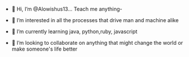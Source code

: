 - 👋 Hi, I’m @Alowishus13... Teach me anything-

- 👀 I’m interested in all the processes that drive man and machine alike
- 🌱 I’m currently learning java, python,ruby, javascript
- 💞️ I’m looking to collaborate on anything that might change the world or make someone's life better 
